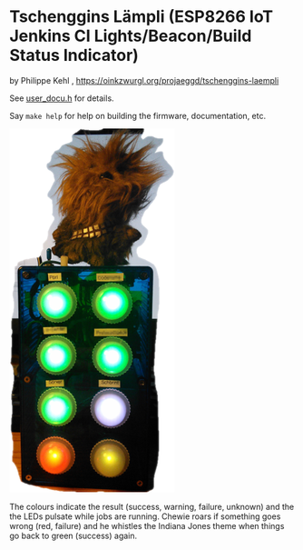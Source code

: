# Tschenggins Lämpli (ESP8266 IoT Jenkins CI Lights/Beacon/Build Status Indicator)

by Philippe Kehl <flipflip at oinkzwurgl dot org>,
https://oinkzwurgl.org/projaeggd/tschenggins-laempli

See [user_docu.h](src/user_docu.h) for details.

Say `make help` for help on building the firmware, documentation, etc.

![Tschenggins Lämpli Model 1](fs/laempli.png)

The colours indicate the result (success, warning, failure, unknown) and the the
LEDs pulsate while jobs are running. Chewie roars if something goes wrong (red,
failure) and he whistles the Indiana Jones theme when things go back to green
(success) again.
